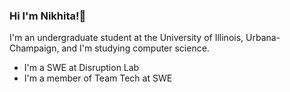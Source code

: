 ### Hi I'm Nikhita!👋

I'm an undergraduate student at the University of Illinois, Urbana-Champaign, and I'm studying computer science.
- I'm a SWE at Disruption Lab 
- I'm a member of Team Tech at SWE




<!--
**npunati27/npunati27** is a ✨ _special_ ✨ repository because its `README.md` (this file) appears on your GitHub profile.

Here are some ideas to get you started:

- 🔭 I’m currently working on ...
- 🌱 I’m currently learning ...
- 👯 I’m looking to collaborate on ...
- 🤔 I’m looking for help with ...
- 💬 Ask me about ...
- 📫 How to reach me: ...
- 😄 Pronouns: ...
- ⚡ Fun fact: ...
-->
